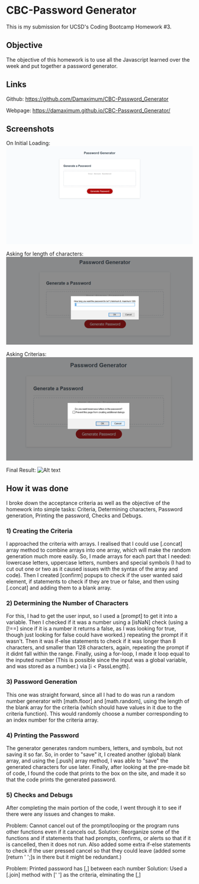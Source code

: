 # CBC-Password Generator

This is my submission for UCSD's Coding Bootcamp Homework #3.

## Objective

The objective of this homework is to use all the Javascript learned over the week and put together a password generator.

## Links
Github: https://github.com/Damaximum/CBC-Password_Generator

Webpage: https://damaximum.github.io/CBC-Password_Generator/

## Screenshots

On Initial Loading:
![Alt text](./screenshots/1-main.png?raw=true "Initial Load")

Asking for length of characters:
![Alt text](./screenshots/2-length.png?raw=true "Length Prompt")

Asking Criterias:
![Alt text](./screenshots/3-criteria.png?raw=true "Criteria Confirmations")

Final Result:
![Alt text](./screenshots/4-main.png?raw=true "Final Result")

## How it was done

I broke down the acceptance criteria as well as the objective of the homework into simple tasks: Criteria, Determining characters, Password generation, Printing the password, Checks and Debugs.

### 1) Creating the Criteria

I approached the criteria with arrays. I realised that I could use [.concat] array method to combine arrays into one array, which will make the random generation much more easily. So, I made arrays for each part that I needed: lowercase letters, uppercase letters, numbers and special symbols (I had to cut out one or two as it caused issues with the syntax of the array and code). Then I created [confirm] popups to check if the user wanted said element, if statements to check if they are true or false, and then using [.concat] and adding them to a blank array.

### 2) Determining the Number of Characters

For this, I had to get the user input, so I used a [prompt] to get it into a variable. Then I checked if it was a number using a [isNaN] check (using a [!==] since if it is a number it returns a false, as I was looking for true, though just looking for false could have worked.) repeating the prompt if it wasn't. Then it was if-else statements to check if it was longer than 8 characters, and smaller than 128 characters, again, repeating the prompt if it didnt fall within the range. Finally, using a for-loop, I made it loop equal to the inputed number (This is possible since the input was a global variable, and was stored as a number.) via [i < PassLength]. 

### 3) Password Generation

This one was straight forward, since all I had to do was run a random number generator with [math.floor] and [math.random], using the length of the blank array for the criteria (which should have values in it due to the criteria function). This would randomly choose a number corresponding to an index number for the criteria array. 

### 4) Printing the Password

The generator generates random numbers, letters, and symbols, but not saving it so far. So, in order to "save" it, I created another (global) blank array, and using the [.push] array method, I was able to "save" the generated characters for use later. Finally, after looking at the pre-made bit of code, I found the code that prints to the box on the site, and made it so that the code prints the generated password.

### 5) Checks and Debugs

After completing the main portion of the code, I went through it to see if there were any issues and changes to make.

Problem: Cannot cancel out of the prompt/looping or the program runs other functions even if it cancels out.
Solution: Reorganize some of the functions and if statements that had prompts, confirms, or alerts so that if it is cancelled, then it does not run. Also added some extra if-else statements to check if the user pressed cancel so that they could leave (added some [return ' ';]s in there but it might be redundant.)

Problem: Printed password has [,] between each number
Solution: Used a [.join] method with [' '] as the criteria, elminating the [,]